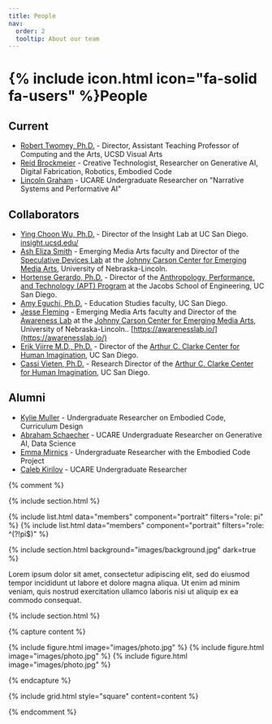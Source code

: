 ```yaml
---
title: People
nav:
  order: 2
  tooltip: About our team
---
```


# {% include icon.html icon="fa-solid fa-users" %}People

<!-- Lorem ipsum dolor sit amet, consectetur adipiscing elit, sed do eiusmod tempor
incididunt ut labore et dolore magna aliqua. Ut enim ad minim veniam, quis
nostrud exercitation ullamco laboris nisi ut aliquip ex ea commodo consequat. -->

## Current
- [Robert Twomey, Ph.D.](https://roberttwomey.com) - Director, Assistant Teaching Professor of Computing and the Arts, UCSD Visual Arts
- [Reid Brockmeier](https://www.linkedin.com/in/reidbrockmeier308/) - Creative Technologist, Researcher on Generative AI, Digital Fabrication, Robotics,
Embodied Code
- [Lincoln Graham](https://www.linkedin.com/in/lincoln-graham-589070321/) - UCARE Undergraduate Researcher on "Narrative Systems and Performative AI"

## Collaborators
- [Ying Choon Wu, Ph.D.](https://sccn.ucsd.edu/eeglab/eeglab_news/18/Wu.php) - Director of the Insight Lab at UC San Diego. [insight.ucsd.edu/](https://insight.ucsd.edu/)
- [Ash Eliza Smith](https://arts.unl.edu/carson-center/faculty/ash-smith) - Emerging Media Arts faculty and Director of the [Speculative Devices Lab](https://www.linkedin.com/company/speculative-devices-lab/posts/?feedView=all) at the [Johnny Carson Center for Emerging Media Arts](https://arts.unl.edu/carson-center), University of Nebraska-Lincoln.
- [Hortense Gerardo, Ph.D.](https://hortensegerardo.com/) - Director of the [Anthropology, Performance, and Technology (APT) Program](https://jacobsschool.ucsd.edu/apt/about) at the Jacobs School of Engineering, UC San Diego.
- [Amy Eguchi, Ph.D.](https://eds.ucsd.edu/people/faculty/eguchi.html) - Education Studies faculty, UC San Diego.
- [Jesse Fleming](https://arts.unl.edu/carson-center/faculty/jesse-fleming) - Emerging Media Arts faculty and Director of the [Awareness Lab](https://awarenesslab.io/) at the [Johnny Carson Center for Emerging Media Arts](https://arts.unl.edu/carson-center), University of Nebraska-Lincoln.. [https://awarenesslab.io/](https://awarenesslab.io/)
- [Erik Viirre M.D., Ph.D.](https://profiles.ucsd.edu/erik.viirre) - Director of the [Arthur C. Clarke Center for Human Imagination](https://imagination.ucsd.edu/), UC San Diego.
- [Cassi Vieten, Ph.D.](https://profiles.ucsd.edu/cassandra.vieten) - Research Director of the [Arthur C. Clarke Center for Human Imagination](https://imagination.ucsd.edu/), UC San Diego.

## Alumni
- [Kylie Muller](https://www.linkedin.com/in/kylie-muller-031189211/) - Undergraduate Researcher on Embodied Code, Curriculum Design
- [Abraham Schaecher](https://www.linkedin.com/in/abraham-schaecher-002063202) - UCARE Undergraduate Researcher on Generative AI, Data Science
- [Emma Mirnics](https://www.linkedin.com/in/emma-mirnics/) - Undergraduate Researcher with the Embodied Code Project
- [Caleb Kirilov](https://www.linkedin.com/in/caleb-kirilov-14b843183/) - UCARE Undergraduate Researcher

{% comment %}

{% include section.html %}

{% include list.html data="members" component="portrait" filters="role: pi" %}
{% include list.html data="members" component="portrait" filters="role: ^(?!pi$)" %}

{% include section.html background="images/background.jpg" dark=true %}

Lorem ipsum dolor sit amet, consectetur adipiscing elit, sed do eiusmod tempor
incididunt ut labore et dolore magna aliqua. Ut enim ad minim veniam, quis
nostrud exercitation ullamco laboris nisi ut aliquip ex ea commodo consequat.

{% include section.html %}

{% capture content %}

{% include figure.html image="images/photo.jpg" %}
{% include figure.html image="images/photo.jpg" %}
{% include figure.html image="images/photo.jpg" %}

{% endcapture %}

{% include grid.html style="square" content=content %}

{% endcomment %}